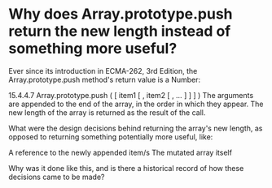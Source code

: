 
# Why does Array.prototype.push return the new length instead of something more useful?

Ever since its introduction in ECMA-262, 3rd Edition, the Array.prototype.push method's return value is a Number: 

15.4.4.7 Array.prototype.push ( [ item1 [ , item2 [ , … ] ] ] )
The arguments are appended to the end of the array, in the order in which they appear. The new length of the array is returned as the result of the call.

What were the design decisions behind returning the array's new length, as opposed to returning something potentially more useful, like:

A reference to the newly appended item/s
The mutated array itself

Why was it done like this, and is there a historical record of how these decisions came to be made?

        